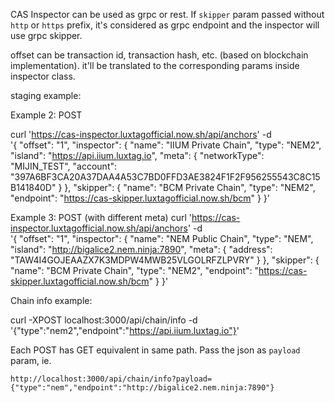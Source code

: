 CAS Inspector can be used as grpc or rest. If `skipper` param passed without `http` or `https` prefix, it's considered as grpc endpoint and the inspector will use grpc skipper.

offset can be transaction id, transaction hash, etc. (based on blockchain implementation). it'll be translated to the corresponding params inside inspector class.

staging example:

Example 2: POST

curl 'https://cas-inspector.luxtagofficial.now.sh/api/anchors' -d \
'{
  "offset": "1",
  "inspector": {
    "name": "IIUM Private Chain",
    "type": "NEM2",
    "island": "https://api.iium.luxtag.io",
    "meta": {
      "networkType": "MIJIN_TEST",
      "account": "397A6BF3CA20A37DAA4A53C7BD0FFD3AE3824F1F2F956255543C8C15B141840D"
    }
  },
  "skipper": {
    "name": "BCM Private Chain",
    "type": "NEM2",
    "endpoint": "https://cas-skipper.luxtagofficial.now.sh/bcm"
  }
}'

Example 3: POST (with different meta)
curl 'https://cas-inspector.luxtagofficial.now.sh/api/anchors' -d \
'{
  "offset": "1",
  "inspector": {
    "name": "NEM Public Chain",
    "type": "NEM",
    "island": "http://bigalice2.nem.ninja:7890",
    "meta": {
      "address": "TAW4I4GOJEAAZX7K3MDPW4MWB25VLGOLRFZLPVRY"
    }
  },
  "skipper": {
    "name": "BCM Private Chain",
    "type": "NEM2",
    "endpoint": "https://cas-skipper.luxtagofficial.now.sh/bcm"
  }
}'


Chain info example:

curl -XPOST localhost:3000/api/chain/info -d '{"type":"nem2","endpoint":"https://api.iium.luxtag.io"}'

Each POST has GET equivalent in same path. Pass the json as `payload` param, ie.

```
http://localhost:3000/api/chain/info?payload={"type":"nem","endpoint":"http://bigalice2.nem.ninja:7890"}
```